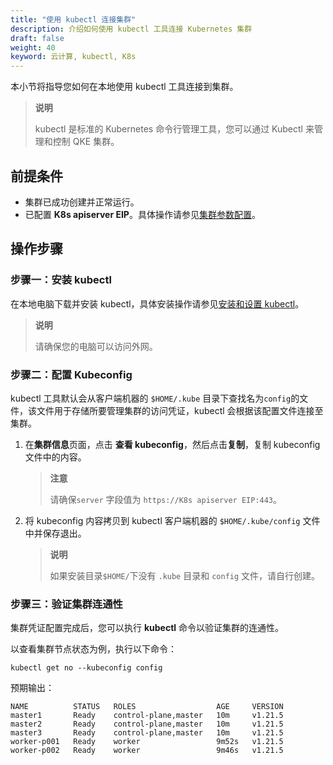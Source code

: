 ```yaml
---
title: "使用 kubectl 连接集群"
description: 介绍如何使用 kubectl 工具连接 Kubernetes 集群
draft: false
weight: 40
keyword: 云计算, kubectl, K8s
---
```


本小节将指导您如何在本地使用 kubectl 工具连接到集群。

> **说明**
>
> kubectl 是标准的 Kubernetes 命令行管理工具，您可以通过 Kubectl 来管理和控制 QKE 集群。

## 前提条件

- 集群已成功创建并正常运行。
- 已配置 **K8s apiserver EIP**。具体操作请参见[集群参数配置](/container/qke_plus/manual/mgt_cluster/paras_cfg/)。

## 操作步骤

### 步骤一：安装 kubectl

在本地电脑下载并安装 kubectl，具体安装操作请参见[安装和设置 kubectl](https://kubernetes.io/docs/tasks/kubectl/install/?spm=a2c4g.11186623.0.0.18417aa2PRtXQX)。

> **说明**
>
> 请确保您的电脑可以访问外网。

### 步骤二：配置 Kubeconfig

kubectl 工具默认会从客户端机器的 `$HOME/.kube` 目录下查找名为`config`的文件，该文件用于存储所要管理集群的访问凭证，kubectl 会根据该配置文件连接至集群。

1. 在**集群信息**页面，点击 **查看 kubeconfig**，然后点击**复制**，复制 kubeconfig 文件中的内容。

   > **注意** 
   >
   > 请确保`server` 字段值为 `https://K8s apiserver EIP:443`。

2. 将 kubeconfig 内容拷贝到 kubectl 客户端机器的 `$HOME/.kube/config` 文件中并保存退出。

   > **说明**
   >
   > 如果安装目录`$HOME/`下没有 `.kube` 目录和 `config` 文件，请自行创建。

### 步骤三：验证集群连通性

集群凭证配置完成后，您可以执行 **kubectl** 命令以验证集群的连通性。

以查看集群节点状态为例，执行以下命令：

```
kubectl get no --kubeconfig config
```

预期输出：

```
NAME          STATUS   ROLES                  AGE     VERSION
master1       Ready    control-plane,master   10m     v1.21.5
master2       Ready    control-plane,master   10m     v1.21.5
master3       Ready    control-plane,master   10m     v1.21.5
worker-p001   Ready    worker                 9m52s   v1.21.5
worker-p002   Ready    worker                 9m46s   v1.21.5
```


